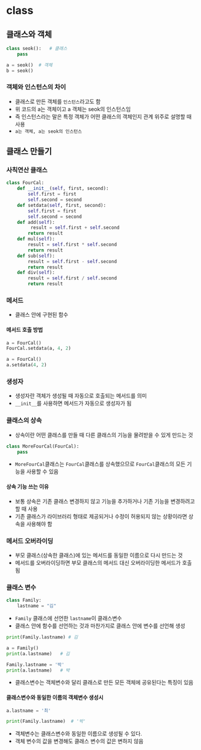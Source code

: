 # class

## 클래스와 객체

```python
class seok():   # 클래스
    pass

a = seok()  # 객체
b = seok()
```

### 객체와 인스턴스의 차이

- 클래스로 만든 객체를 `인스턴스`라고도 함
- 위 코드의 a는 객체이고 a 객체는 seok의 인스턴스임
- 즉 인스턴스라는 말은 특정 객체가 어떤 클래스의 객체인지 관계 위주로 설명할 때 사용
- `a는 객체, a는 seok의 인스턴스`

## 클래스 만들기

### 사칙연산 클래스

```python
class FourCal:
    def __init__(self, first, second):
        self.first = first
        self.second = second
    def setdata(self, first, second):
        self.first = first
        self.second = second
    def add(self):
         result = self.first + self.second
        return result
    def mul(self):
        result = self.first * self.second
        return result
    def sub(self):
        result = self.first - self.second
        return result
    def div(self):
        result = self.first / self.second
        return result
```

### 메서드

- 클래스 안에 구현된 함수

#### 메서드 호출 방법

```python
a = FourCal()
FourCal.setdata(a, 4, 2)

a = FourCal()
a.setdata(4, 2)
```

### 생성자

- 생성자란 객체가 생성될 때 자동으로 호출되는 메서드를 의미
- `__init__`를 사용하면 메서드가 자동으로 생성자가 됨

### 클래스의 상속

- 상속이란 어떤 클래스를 만들 때 다른 클래스의 기능을 물려받을 수 있게 만드는 것

```python
class MoreFourCal(FourCal):
    pass
```

- `MoreFourCal`클래스는 `FourCal`클래스를 상속했으므로 `FourCal`클래스의 모든 기능을 사용할 수 있음

#### 상속 기능 쓰는 이유

- 보통 상속은 기존 클래스 변경하지 않고 기능을 추가하거나 기존 기능을 변경하려고 할 때 사용
- 기존 클래스가 라이브러리 형태로 제공되거나 수정이 허용되지 않는 상황이라면 상속을 사용해야 함

### 메서드 오버라이딩

- 부모 클래스(상속한 클래스)에 있는 메서드를 동일한 이름으로 다시 만드는 것
- 메서드를 오버라이딩하면 부모 클래스의 메서드 대신 오버라이딩한 메서드가 호출됨

### 클래스 변수

```python
class Family:
    lastname = "김"
```

- `Family` 클래스에 선언한 `lastname`이 클래스변수
- 클래스 안에 함수를 선언하는 것과 마찬가지로 클래스 안에 변수를 선언해 생성

```python
print(Family.lastname) # 김

a = Family()
print(a.lastname)   # 김

Family.lastname = '박'
print(a.lastname)   # 박
```

- 클래스변수는 객체변수와 달리 클래스로 만든 모든 객체에 공유된다는 특징이 있음

#### 클래스변수와 동일한 이름의 객체변수 생성시

```python
a.lastname = '최'

print(Family.lastname)  # '박'
```
- 객체변수는 클래스변수와 동일한 이름으로 생성될 수 있다.
- 객체 변수의 값을 변경해도 클래스 변수의 값은 변하지 않음
